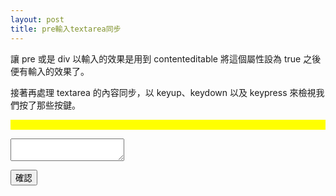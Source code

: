 ```yaml
---
layout: post
title: pre輸入textarea同步
---
```

讓 pre 或是 div 以輸入的效果是用到 contenteditable 將這個屬性設為 true 之後便有輸入的效果了。

接著再處理 textarea 的內容同步，以 keyup、keydown 以及 keypress 來檢視我們按了那些按鍵。

<html>
<head>
<style>
.content{
        background:yellow;
        outline:none;}
.line{
     float:left;
     clear:both;
     background:blue;
}
    
</style>

<script  src='https://code.jquery.com/jquery-2.x-git.min.js'></script>
<script>
$('document').ready(function(){


var tx= $('#p')
var con=$('.content')

var div = new RegExp("<div>","g");
var div2 = new RegExp("</div>","g");
var br = new RegExp('<br>','g')
var o =new RegExp('&lt;','g')
var ya=new RegExp('&gt;','g')
var text7=new RegExp('&amp;','g')

$.fn.keyrun=function(e){



tx.val(con.html().replace(div,'\n').replace(div2,'').replace(br,'').replace(ya,">").replace(o,"<").replace(text7,'&'))   
       


}

con.keyup(function(e){

$.fn.keyrun(e)

})

con.keypress(function(e){

$.fn.keyrun(e)

})

con.keydown(function(e){

$.fn.keyrun(e)

})
})
</script>
</head>
<body>

<pre class="content" contenteditable="true">
</pre> 
<textarea id='p' ></textarea><br>
<button id='btn'>確認</button>
</body>
</html>
